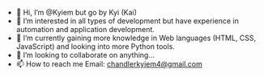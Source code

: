 - 👋 Hi, I’m @Kyiem but go by Kyi (Kai)
- 👀 I’m interested in all types of development but have experience in automation and application development.
- 🌱 I’m currently gaining more knowledge in Web languages (HTML, CSS, JavaScript) and looking into more Python tools.
- 💞️ I’m looking to collaborate on anything...
- 📫 How to reach me Email: chandlerkyiem4@gmail.com

<!---
IgItIsKyi/IgItIsKyi is a ✨ special ✨ repository because its `README.md` (this file) appears on your GitHub profile.
You can click the Preview link to take a look at your changes.
--->
